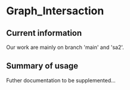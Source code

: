 # Graph_Intersaction
## Current information
Our work are mainly on branch 'main' and 'sa2'.
## Summary of usage
Futher documentation to be supplemented...

